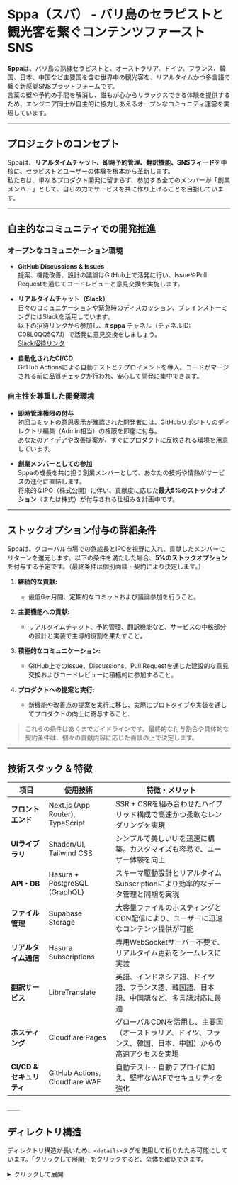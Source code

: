 # Sppa（スパ） - バリ島のセラピストと観光客を繋ぐコンテンツファーストSNS

**Sppa**は、バリ島の熟練セラピストと、オーストラリア、ドイツ、フランス、韓国、日本、中国など主要国を含む世界中の観光客を、リアルタイムかつ多言語で繋ぐ新感覚SNSプラットフォームです。  
言葉の壁や予約の手間を解消し、誰もが心からリラックスできる体験を提供するため、エンジニア同士が自主的に協力しあえるオープンなコミュニティ運営を実現しています。

---

## プロジェクトのコンセプト

Sppaは、**リアルタイムチャット、即時予約管理、翻訳機能、SNSフィード**を中核に、セラピストとユーザーの体験を根本から革新します。  
私たちは、単なるプロダクト開発に留まらず、参加する全てのメンバーが「創業メンバー」として、自らの力でサービスを共に作り上げることを目指しています。

---

## 自主的なコミュニティでの開発推進

### オープンなコミュニケーション環境

- **GitHub Discussions & Issues**  
  提案、機能改善、設計の議論はGitHub上で活発に行い、IssueやPull Requestを通じてコードレビューと意見交換を実施します。

- **リアルタイムチャット（Slack）**  
  日々のコミュニケーションや緊急時のディスカッション、ブレインストーミングにはSlackを活用しています。  
  以下の招待リンクから参加し、**# sppa** チャネル（チャネルID: C08L0QQ5Q7J）で活発に意見交換をしましょう。  
  [Slack招待リンク](https://join.slack.com/t/sppaworld/shared_invite/zt-2dx91m6hy-cf6BsjfIyMQ4BS6PewjV1w)

- **自動化されたCI/CD**  
  GitHub Actionsによる自動テストとデプロイメントを導入。コードがマージされる前に品質チェックが行われ、安心して開発に集中できます。

### 自主性を尊重した開発環境

- **即時管理権限の付与**  
  初回コミットの意思表示が確認された開発者には、GitHubリポジトリのディレクトリ編集（Admin相当）の権限を即座に付与。  
  あなたのアイデアや改善提案が、すぐにプロダクトに反映される環境を用意しています。

- **創業メンバーとしての参加**  
  Sppaの成長を共に担う創業メンバーとして、あなたの技術や情熱がサービスの進化に直結します。  
  将来的なIPO（株式公開）に伴い、貢献度に応じた**最大5%のストックオプション**（または株式）が付与される仕組みを計画中です。

---

## ストックオプション付与の詳細条件

Sppaは、グローバル市場での急成長とIPOを視野に入れ、貢献したメンバーにリターンを還元します。以下の条件を満たした場合、**5%のストックオプション**を付与する予定です。（最終条件は個別面談・契約により決定します。）

1. **継続的な貢献:**  
   - 最低6ヶ月間、定期的なコミットおよび議論参加を行うこと。

2. **主要機能への貢献:**  
   - リアルタイムチャット、予約管理、翻訳機能など、サービスの中核部分の設計と実装で主導的役割を果たすこと。

3. **積極的なコミュニケーション:**  
   - GitHub上でのIssue、Discussions、Pull Requestを通じた建設的な意見交換およびコードレビューに積極的に参加すること。

4. **プロダクトへの提案と実行:**  
   - 新機能や改善点の提案を実行に移し、実際にプロトタイプや実装を通してプロダクトの向上に寄与すること.

> これらの条件はあくまでガイドラインです。最終的な付与割合や具体的な契約条件は、個々の貢献内容に応じた面談の上で決定します。

---

## 技術スタック & 特徴

| 項目                   | 使用技術                          | 特徴・メリット                                                               |
| ---------------------- | --------------------------------- | ---------------------------------------------------------------------------- |
| **フロントエンド**     | Next.js (App Router), TypeScript  | SSR + CSRを組み合わせたハイブリッド構成で高速かつ柔軟なレンダリングを実現         |
| **UIライブラリ**       | Shadcn/UI, Tailwind CSS           | シンプルで美しいUIを迅速に構築。カスタマイズも容易で、ユーザー体験を向上               |
| **API・DB**            | Hasura + PostgreSQL (GraphQL)     | スキーマ駆動設計とリアルタイムSubscriptionにより効率的なデータ管理と同期を実現         |
| **ファイル管理**       | Supabase Storage                  | 大容量ファイルのホスティングとCDN配信により、ユーザーに迅速なコンテンツ提供が可能       |
| **リアルタイム通信**   | Hasura Subscriptions              | 専用WebSocketサーバー不要で、リアルタイム更新をシームレスに実装                     |
| **翻訳サービス**       | LibreTranslate                    | 英語、インドネシア語、ドイツ語、フランス語、韓国語、日本語、中国語など、多言語対応に最適 |
| **ホスティング**       | Cloudflare Pages                  | グローバルCDNを活用し、主要国（オーストラリア、ドイツ、フランス、韓国、日本、中国）からの高速アクセスを実現 |
| **CI/CD & セキュリティ**| GitHub Actions, Cloudflare WAF    | 自動テスト・自動デプロイに加え、堅牢なWAFでセキュリティを強化

＿＿

## ディレクトリ構造

ディレクトリ構造が長いため、`<details>`タグを使用して折りたたみ可能にしています。「クリックして展開」をクリックすると、全体を確認できます。

<details>
<summary>クリックして展開</summary>
sppa
├── %
├── Dockerfile
├── Sppa概要
├── api-template.hbs
├── config.yaml
├── docker-compose.dev.yml
├── docker-compose.prod.yml
├── hasura
│   ├── config.yaml
│   ├── metadata
│   │   ├── actions.graphql
│   │   ├── actions.yaml
│   │   ├── allow_list.yaml
│   │   ├── api_limits.yaml
│   │   ├── backend_configs.yaml
│   │   ├── cron_triggers.yaml
│   │   ├── databases
│   │   │   ├── databases.yaml
│   │   │   └── default
│   │   │       └── tables
│   │   │           ├── public_activity_logs.yaml
│   │   │           ├── public_application_settings.yaml
│   │   │           ├── public_bookings.yaml
│   │   │           ├── public_error_logs.yaml
│   │   │           ├── public_event_media.yaml
│   │   │           ├── public_events.yaml
│   │   │           ├── public_geography_columns.yaml
│   │   │           ├── public_geometry_columns.yaml
│   │   │           ├── public_likes.yaml
│   │   │           ├── public_local_experience_categories.yaml
│   │   │           ├── public_local_experience_media.yaml
│   │   │           ├── public_local_experiences.yaml
│   │   │           ├── public_matches.yaml
│   │   │           ├── public_media.yaml
│   │   │           ├── public_notifications.yaml
│   │   │           ├── public_posts.yaml
│   │   │           ├── public_realtime_messages.yaml
│   │   │           ├── public_regions.yaml
│   │   │           ├── public_reviews.yaml
│   │   │           ├── public_service_categories.yaml
│   │   │           ├── public_service_media.yaml
│   │   │           ├── public_spatial_ref_sys.yaml
│   │   │           ├── public_storage_buckets.yaml
│   │   │           ├── public_storage_objects.yaml
│   │   │           ├── public_therapist_availability.yaml
│   │   │           ├── public_therapist_profiles.yaml
│   │   │           ├── public_therapist_services.yaml
│   │   │           ├── public_tourist_profiles.yaml
│   │   │           ├── public_transactions.yaml
│   │   │           ├── public_unavailable_dates.yaml
│   │   │           ├── public_user_preferences.yaml
│   │   │           ├── public_users.yaml
│   │   │           └── tables.yaml
│   │   ├── graphql_schema_introspection.yaml
│   │   ├── inherited_roles.yaml
│   │   ├── metrics_config.yaml
│   │   ├── network.yaml
│   │   ├── opentelemetry.yaml
│   │   ├── permission.yaml
│   │   ├── query_collections.yaml
│   │   ├── remote_schemas.yaml
│   │   ├── rest_endpoints.yaml
│   │   └── version.yaml
│   ├── migrations
│   │   └── default
│   │       ├── 1742053444159_init
│   │       │   └── up.sql
│   │       ├── 1742054367761_init
│   │       │   └── up.sql
│   │       └── 20250226120000_create_tables.sql
│   ├── output.txt
│   ├── payload:{headers:Authorization:Bearer <your-token>}
│   ├── payload:{headers:Authorization:Bearer eyJhbGciOiJIUzI1NiIsImtpZCI6Ik1IMGpoZFl0L05nclVwb0…}
│   ├── payload:{headers:x-hasura-role:tourist}
│   ├── seeds
│   │   └── default
│   │       └── 1741574725086_initial_data.sql
│   └── type:connection_init
├── metadata
│   ├── actions.graphql
│   ├── actions.yaml
│   ├── allow_list.yaml
│   ├── api_limits.yaml
│   ├── backend_configs.yaml
│   ├── cron_triggers.yaml
│   ├── databases
│   │   ├── databases.yaml
│   │   ├── default
│   │   │   └── tables
│   │   │       ├── public_geography_columns.yaml
│   │   │       ├── public_geometry_columns.yaml
│   │   │       ├── public_spatial_ref_sys.yaml
│   │   │       └── tables.yaml
│   │   └── sppa
│   │       └── tables
│   │           ├── pgsodium_decrypted_key.yaml
│   │           ├── pgsodium_key.yaml
│   │           ├── pgsodium_mask_columns.yaml
│   │           ├── pgsodium_masking_rule.yaml
│   │           ├── pgsodium_valid_key.yaml
│   │           ├── public_activity_logs.yaml
│   │           ├── public_application_settings.yaml
│   │           ├── public_bookings.yaml
│   │           ├── public_error_logs.yaml
│   │           ├── public_event_media.yaml
│   │           ├── public_events.yaml
│   │           ├── public_likes.yaml
│   │           ├── public_local_experience_categories.yaml
│   │           ├── public_local_experience_media.yaml
│   │           ├── public_local_experiences.yaml
│   │           ├── public_matches.yaml
│   │           ├── public_media.yaml
│   │           ├── public_notifications.yaml
│   │           ├── public_posts.yaml
│   │           ├── public_regions.yaml
│   │           ├── public_reviews.yaml
│   │           ├── public_service_categories.yaml
│   │           ├── public_service_media.yaml
│   │           ├── public_therapist_availability.yaml
│   │           ├── public_therapist_profiles.yaml
│   │           ├── public_therapist_services.yaml
│   │           ├── public_tourist_profiles.yaml
│   │           ├── public_transactions.yaml
│   │           ├── public_unavailable_dates.yaml
│   │           ├── public_user_preferences.yaml
│   │           ├── public_users.yaml
│   │           ├── realtime_messages.yaml
│   │           ├── realtime_schema_migrations.yaml
│   │           ├── realtime_subscription.yaml
│   │           ├── storage_buckets.yaml
│   │           ├── storage_migrations.yaml
│   │           ├── storage_objects.yaml
│   │           ├── storage_s3_multipart_uploads.yaml
│   │           ├── storage_s3_multipart_uploads_parts.yaml
│   │           ├── supabase_migrations_schema_migrations.yaml
│   │           ├── supabase_migrations_seed_files.yaml
│   │           ├── tables.yaml
│   │           ├── vault_decrypted_secrets.yaml
│   │           └── vault_secrets.yaml
│   ├── graphql_schema_introspection.yaml
│   ├── inherited_roles.yaml
│   ├── metrics_config.yaml
│   ├── network.yaml
│   ├── opentelemetry.yaml
│   ├── query_collections.yaml
│   ├── remote_schemas.yaml
│   ├── rest_endpoints.yaml
│   └── version.yaml
├── metadata.json
├── middleware.ts
├── migration_log.txt
├── migrations
│   ├── default
│   └── sppa
├── next-env.d.ts
├── next-i18next.config.js
├── next.config.js
├── output.txt
├── package.json
├── pg_hba.conf
├── postcss.config.js
├── public
│   └── images
│       ├── event1.jpg
│       ├── event2.jpg
│       ├── event3.jpg
│       ├── favicon.ico
│       ├── user1.jpg
│       └── user2.jpg
├── script.sql
├── scripts
│   └── organize_sppa_dirs.sh
├── seeds
├── server.js
├── src
│   ├── @types
│   │   └── shadcn__ui.d.ts
│   ├── api
│   │   ├── generate-api-from-permissions.js
│   │   ├── generated-api.ts
│   │   └── notifications
│   │       └── unread
│   │           └── route.ts
│   ├── app
│   │   ├── (common)
│   │   │   ├── chat
│   │   │   │   ├── [userId]
│   │   │   │   │   └── page.tsx
│   │   │   │   ├── components
│   │   │   │   │   ├── AutoTranslateToggle.tsx
│   │   │   │   │   ├── ChatWindow.tsx
│   │   │   │   │   ├── MessageBubble.tsx
│   │   │   │   │   └── MessageInput.tsx
│   │   │   │   ├── hooks
│   │   │   │   │   ├── useAutoTranslation.ts
│   │   │   │   │   ├── useOnlineUsers.ts
│   │   │   │   │   ├── useRealtimeChat.ts
│   │   │   │   │   ├── useRecentChats.ts
│   │   │   │   │   └── useSearchUsers.ts
│   │   │   │   └── page.tsx
│   │   │   ├── home
│   │   │   │   ├── components
│   │   │   │   │   ├── FeedList.tsx
│   │   │   │   │   ├── MasonryFeed.tsx
│   │   │   │   │   ├── PostCard.tsx
│   │   │   │   │   ├── RealTimeAvailabilityBadge.tsx
│   │   │   │   │   ├── TabSelector.tsx
│   │   │   │   │   └── TranslationToggle.tsx
│   │   │   │   ├── hooks
│   │   │   │   │   ├── useFeedData.ts
│   │   │   │   │   ├── useNotificationState.ts
│   │   │   │   │   └── useTherapistErrorEffect.ts
│   │   │   │   └── page.tsx
│   │   │   ├── search
│   │   │   │   ├── components
│   │   │   │   │   ├── FilterPanel.tsx
│   │   │   │   │   ├── RealTimeAvailabilityIndicator.tsx
│   │   │   │   │   ├── ResultCard.tsx
│   │   │   │   │   └── SearchBar.tsx
│   │   │   │   ├── hooks
│   │   │   │   │   ├── useRealTimeAvailability.ts
│   │   │   │   │   └── useSearchResults.ts
│   │   │   │   └── page.tsx
│   │   │   └── therapists
│   │   │       └── [therapistId]
│   │   │           ├── components
│   │   │           │   ├── BookingButton.tsx
│   │   │           │   ├── RealTimeStatus.tsx
│   │   │           │   ├── ReviewList.tsx
│   │   │           │   ├── ServiceDetails.tsx
│   │   │           │   ├── TherapistProfile.tsx
│   │   │           │   ├── useRealTimeReviews.ts
│   │   │           │   └── useTherapistDetails.ts
│   │   │           └── page.tsx
│   │   ├── ApolloWrapper.tsx
│   │   ├── api
│   │   │   ├── activity-logs
│   │   │   │   └── route.ts
│   │   │   ├── auth
│   │   │   │   └── [...nextauth]
│   │   │   │       └── route.ts
│   │   │   ├── error-logs
│   │   │   │   └── route.ts
│   │   │   ├── events.ts
│   │   │   ├── experiences
│   │   │   │   └── route.ts
│   │   │   ├── graphql
│   │   │   │   └── route.ts
│   │   │   ├── graphql-fallback
│   │   │   │   └── route.ts
│   │   │   ├── therapists
│   │   │   │   ├── [therapistId]
│   │   │   │   │   ├── availability
│   │   │   │   │   │   └── route.ts
│   │   │   │   │   └── route.ts
│   │   │   │   └── route.ts
│   │   │   ├── translate
│   │   │   │   └── route.ts
│   │   │   ├── trends
│   │   │   │   └── route.ts
│   │   │   └── users
│   │   │       └── [userId]
│   │   │           └── route.ts
│   │   ├── components
│   │   │   ├── common
│   │   │   │   ├── Avatar.tsx
│   │   │   │   ├── BookingButton.tsx
│   │   │   │   ├── BottomNavigation.tsx
│   │   │   │   ├── ChatHeader.tsx
│   │   │   │   ├── ErrorBoundary.tsx
│   │   │   │   ├── EventCard.tsx
│   │   │   │   ├── FeedFilters.tsx
│   │   │   │   ├── HomeContent.tsx
│   │   │   │   ├── HomeHeader.tsx
│   │   │   │   ├── LanguageSwitcher.tsx
│   │   │   │   ├── LoadingSpinner.tsx
│   │   │   │   ├── LoginForm.tsx
│   │   │   │   ├── MediaDisplay.tsx
│   │   │   │   ├── MediaGallery.tsx
│   │   │   │   ├── MultiLanguageSupport.tsx
│   │   │   │   ├── NotificationItem.tsx
│   │   │   │   ├── OfferCarousel.tsx
│   │   │   │   ├── PriceDisplay.tsx
│   │   │   │   ├── PushNotification.tsx
│   │   │   │   ├── RatingStars.tsx
│   │   │   │   ├── RecommendedExperiences.tsx
│   │   │   │   ├── ReviewCard.tsx
│   │   │   │   ├── ServiceBadge.tsx
│   │   │   │   ├── ServiceDetails.tsx
│   │   │   │   ├── TeaserCard.tsx
│   │   │   │   ├── TherapistAvailabilityPanel.tsx
│   │   │   │   └── TherapistAvailabilityStatus.tsx
│   │   │   └── ui
│   │   │       ├── Alert.tsx
│   │   │       ├── Badge.tsx
│   │   │       ├── Button.tsx
│   │   │       ├── Calendar.tsx
│   │   │       ├── Card.tsx
│   │   │       ├── Checkbox.tsx
│   │   │       ├── DatePicker.tsx
│   │   │       ├── Dialog.tsx
│   │   │       ├── ErrorMessage.tsx
│   │   │       ├── Form.tsx
│   │   │       ├── Input.tsx
│   │   │       ├── Label.tsx
│   │   │       ├── Navbar.tsx
│   │   │       ├── Select.tsx
│   │   │       ├── Spinner.tsx
│   │   │       ├── Switch.tsx
│   │   │       ├── Text.tsx
│   │   │       └── Toast.tsx
│   │   ├── contexts
│   │   │   └── ChatContext.tsx
│   │   ├── create-ws-client.ts
│   │   ├── hooks
│   │   │   ├── api
│   │   │   │   ├── availability.ts
│   │   │   │   ├── index.ts
│   │   │   │   ├── useActivityLogging.ts
│   │   │   │   ├── useAuth.ts
│   │   │   │   ├── useCreateBooking.ts
│   │   │   │   ├── useCreateEvent.ts
│   │   │   │   ├── useCreateReview.ts
│   │   │   │   ├── useCreateTransaction.ts
│   │   │   │   ├── useErrorLogApi.ts
│   │   │   │   ├── useFetchEvents.ts
│   │   │   │   ├── useFetchFilters.ts
│   │   │   │   ├── useFetchLocalExperiences.ts
│   │   │   │   ├── useFetchMedia.ts
│   │   │   │   ├── useFetchReviews.ts
│   │   │   │   ├── useFetchSearchResults.ts
│   │   │   │   ├── useFetchServiceCategories.ts
│   │   │   │   ├── useFetchServices.ts
│   │   │   │   ├── useFetchTherapistLocations.ts
│   │   │   │   ├── useFetchTherapists.ts
│   │   │   │   ├── useFetchTrends.ts
│   │   │   │   ├── useFetchUser.ts
│   │   │   │   ├── useIsomorphicLayoutEffect.ts
│   │   │   │   ├── useLikeTherapist.ts
│   │   │   │   ├── useMatchList.ts
│   │   │   │   ├── useMedia.ts
│   │   │   │   ├── useNotificationsApi.ts
│   │   │   │   ├── useRealtimeAvailability.ts
│   │   │   │   ├── useServices.ts
│   │   │   │   ├── useTherapistAvailabilityApi.ts
│   │   │   │   ├── useTherapistData.tsx
│   │   │   │   ├── useTherapistSearch.ts
│   │   │   │   ├── useTransactions.ts
│   │   │   │   ├── useTrends.ts
│   │   │   │   ├── useUnreadNotifications.ts
│   │   │   │   ├── useUpdateUser.ts
│   │   │   │   ├── useUser.ts
│   │   │   │   └── users.ts
│   │   │   ├── realtime
│   │   │   │   ├── RealtimeMatchList.tsx
│   │   │   │   ├── TherapistAvailabilityPanel.tsx
│   │   │   │   ├── TherapistAvailabilityStatus.tsx
│   │   │   │   ├── index.ts
│   │   │   │   ├── useNotifications.ts
│   │   │   │   ├── useRealtimeAvailability.ts
│   │   │   │   ├── useRealtimeBookings.ts
│   │   │   │   ├── useRealtimeChat.ts
│   │   │   │   ├── useRealtimeEvents.ts
│   │   │   │   ├── useRealtimeFeedUpdates.ts
│   │   │   │   ├── useRealtimeMatchList.ts
│   │   │   │   ├── useRealtimeReviews.ts
│   │   │   │   ├── useRealtimeTransactions.ts
│   │   │   │   └── useTherapistAvailability.ts
│   │   │   ├── ui
│   │   │   │   └── useBottomSheet.ts
│   │   │   ├── useFeedStore.ts
│   │   │   ├── usePosts.ts
│   │   │   ├── useTherapistAvailability.ts
│   │   │   └── useWebSocketSubscription.ts
│   │   ├── i18n
│   │   │   ├── I18nProvider.tsx
│   │   │   ├── client.ts
│   │   │   ├── server.ts
│   │   │   └── settings.ts
│   │   ├── layout.tsx
│   │   ├── lib
│   │   │   ├── auth.client.ts
│   │   │   ├── auth.server.ts
│   │   │   ├── auth.ts
│   │   │   ├── authOptions.ts
│   │   │   ├── currency-utils.ts
│   │   │   ├── date-utils.ts
│   │   │   ├── enum-utils.ts
│   │   │   ├── geoUtils.ts
│   │   │   ├── graphql
│   │   │   │   └── queries
│   │   │   │       ├── post.ts
│   │   │   │       └── service.ts
│   │   │   ├── hasura-client.ts
│   │   │   ├── i18n.ts
│   │   │   ├── queries
│   │   │   │   ├── media.ts
│   │   │   │   ├── therapistAvailability.ts
│   │   │   │   └── user.ts
│   │   │   ├── storage-utils.ts
│   │   │   ├── string-utils.ts
│   │   │   ├── supabase-client.ts
│   │   │   └── utils.ts
│   │   ├── locales
│   │   │   ├── en.json
│   │   │   └── id.json
│   │   ├── login
│   │   │   └── page.tsx
│   │   ├── page.tsx
│   │   ├── pages
│   │   │   └── UserIcon.tsx
│   │   ├── providers.tsx
│   │   ├── realtime
│   │   │   ├── RealtimeBookingList.tsx
│   │   │   ├── RealtimeEventList.tsx
│   │   │   ├── availability-listener.ts
│   │   │   ├── bookings-listener.ts
│   │   │   ├── chat-listener.ts
│   │   │   ├── likes-listener.ts
│   │   │   ├── notifications-push.tsx
│   │   │   └── profile-listener.ts
│   │   ├── signup
│   │   │   └── page.tsx
│   │   ├── therapist
│   │   │   ├── bookings
│   │   │   │   ├── components
│   │   │   │   │   ├── BookingCalendar.tsx
│   │   │   │   │   ├── BookingDetailModal.tsx
│   │   │   │   │   ├── BookingList.tsx
│   │   │   │   │   └── TransactionList.tsx
│   │   │   │   └── page.tsx
│   │   │   ├── components
│   │   │   │   ├── Sidebar.tsx
│   │   │   │   ├── TherapistAvailabilityPanel.tsx
│   │   │   │   └── TherapistLayout.tsx
│   │   │   ├── dashboard
│   │   │   │   ├── components
│   │   │   │   │   ├── ActivityLog.tsx
│   │   │   │   │   ├── BookingSummary.tsx
│   │   │   │   │   ├── DashboardSummary.tsx
│   │   │   │   │   └── RevenueChart.tsx
│   │   │   │   └── page.tsx
│   │   │   ├── events
│   │   │   │   ├── components
│   │   │   │   │   ├── EventCard.tsx
│   │   │   │   │   ├── EventForm.tsx
│   │   │   │   │   └── EventList.tsx
│   │   │   │   └── page.tsx
│   │   │   ├── hooks
│   │   │   │   ├── useActivityLogs.ts
│   │   │   │   ├── useBookingData.ts
│   │   │   │   ├── useEventData.ts
│   │   │   │   └── useReviewData.ts
│   │   │   ├── page.tsx
│   │   │   ├── profile
│   │   │   │   ├── components
│   │   │   │   │   ├── AvailabilitySettings.tsx
│   │   │   │   │   ├── EventForm.tsx
│   │   │   │   │   ├── MediaUploadForm.tsx
│   │   │   │   │   ├── ProfileForm.tsx
│   │   │   │   │   ├── ProfileSettings.tsx
│   │   │   │   │   ├── ServiceForm.tsx
│   │   │   │   │   ├── ServiceManagement.tsx
│   │   │   │   │   └── hooks
│   │   │   │   │       ├── useProfileData.ts
│   │   │   │   │       └── useRealTimeProfileUpdates.ts
│   │   │   │   └── page.tsx
│   │   │   ├── reviews
│   │   │   │   ├── components
│   │   │   │   │   ├── ReviewDetailModal.tsx
│   │   │   │   │   ├── ReviewList.tsx
│   │   │   │   │   └── ReviewOverview.tsx
│   │   │   │   └── page.tsx
│   │   │   └── settings
│   │   │       └── page.tsx
│   │   └── tourist
│   │       ├── bookings
│   │       │   ├── components
│   │       │   │   ├── AddOption.tsx
│   │       │   │   ├── BookingCalendar.tsx
│   │       │   │   ├── BookingCard.tsx
│   │       │   │   ├── BookingDetailModal.tsx
│   │       │   │   ├── BookingForm.tsx
│   │       │   │   ├── BookingList.tsx
│   │       │   │   ├── CancelPolicy.tsx
│   │       │   │   ├── MyBookingsList.tsx
│   │       │   │   ├── RealTimeAvailability.tsx
│   │       │   │   ├── ReminderNotification.tsx
│   │       │   │   └── TransactionDetails.tsx
│   │       │   ├── hooks
│   │       │   │   ├── useBookingNotifications.ts
│   │       │   │   └── useMyBookings.ts
│   │       │   └── page.tsx
│   │       ├── chat
│   │       │   ├── components
│   │       │   │   ├── AutoTranslate.tsx
│   │       │   │   ├── ChatWindow.tsx
│   │       │   │   ├── EmergencyContact.tsx
│   │       │   │   ├── MediaShare.tsx
│   │       │   │   ├── MessageInput.tsx
│   │       │   │   ├── MessageList.tsx
│   │       │   │   ├── OnlineTherapists.tsx
│   │       │   │   ├── PriorityMessage.tsx
│   │       │   │   ├── RecentConversations.tsx
│   │       │   │   ├── SearchBar.tsx
│   │       │   │   └── TemplateMessage.tsx
│   │       │   └── page.tsx
│   │       ├── components
│   │       │   ├── LocationService.ts
│   │       │   ├── RecommendedExperiences.tsx
│   │       │   ├── SearchBar.tsx
│   │       │   ├── TherapistCard.tsx
│   │       │   └── TouristLayout.tsx
│   │       ├── home
│   │       │   ├── components
│   │       │   │   ├── MultiLanguageSupport.tsx
│   │       │   │   ├── OfferCarousel.tsx
│   │       │   │   ├── RecommendedExperiences.tsx
│   │       │   │   ├── RecommendedTherapists.tsx
│   │       │   │   └── WelcomeMessage.tsx
│   │       │   ├── hooks
│   │       │   │   ├── useHomeData.ts
│   │       │   │   ├── useNotificationCount.ts
│   │       │   │   └── usePageData.ts
│   │       │   └── page.tsx
│   │       ├── hooks
│   │       │   ├── useLocalExperiences.ts
│   │       │   ├── useLocationService.ts
│   │       │   ├── useTherapistSearch.ts
│   │       │   └── useUserPreferences.ts
│   │       ├── likes
│   │       │   └── components
│   │       │       ├── LikeButton.tsx
│   │       │       └── MatchList.tsx
│   │       ├── local-experiences
│   │       │   ├── [experienceId]
│   │       │   │   ├── components
│   │       │   │   │   └── MediaGallery.tsx
│   │       │   │   └── page.tsx
│   │       │   ├── components
│   │       │   │   ├── ExperienceCard.tsx
│   │       │   │   └── ExperienceList.tsx
│   │       │   └── page.tsx
│   │       ├── notifications
│   │       │   ├── components
│   │       │   │   ├── NotificationList.tsx
│   │       │   │   └── components
│   │       │   │       └── NotificationListStatic.tsx
│   │       │   └── page.tsx
│   │       ├── page.tsx
│   │       ├── preferences
│   │       │   ├── components
│   │       │   │   └── PreferenceForm.tsx
│   │       │   └── page.tsx
│   │       ├── profile
│   │       │   ├── components
│   │       │   │   ├── DarkModeToggle.tsx
│   │       │   │   ├── PaymentMethod.tsx
│   │       │   │   ├── PreferencesForm.tsx
│   │       │   │   ├── ProfileEdit.tsx
│   │       │   │   ├── ProfileForm.tsx
│   │       │   │   ├── ProfileView.tsx
│   │       │   │   ├── ReviewHistory.tsx
│   │       │   │   └── hooks
│   │       │   │       └── useUserProfile.ts
│   │       │   └── page.tsx
│   │       ├── search
│   │       │   ├── components
│   │       │   │   ├── FilterModal.tsx
│   │       │   │   ├── MapView.tsx
│   │       │   │   ├── SearchBar.tsx
│   │       │   │   ├── SearchResults.tsx
│   │       │   │   ├── TrendDisplay.tsx
│   │       │   │   ├── TrendTags.tsx
│   │       │   │   └── TrendingSearches.tsx
│   │       │   └── page.tsx
│   │       └── therapists
│   │           ├── [therapistId]
│   │           │   ├── components
│   │           │   │   ├── MediaGallery.tsx
│   │           │   │   ├── ReviewList.tsx
│   │           │   │   ├── TherapistAvailability.tsx
│   │           │   │   └── TherapistDetail.tsx
│   │           │   └── page.tsx
│   │           ├── components
│   │           │   ├── FilterPanel.tsx
│   │           │   ├── TherapistCard.tsx
│   │           │   ├── TherapistFilter.tsx
│   │           │   ├── TherapistList.tsx
│   │           │   └── TherapistMap.tsx
│   │           └── page.tsx
│   ├── backend
│   │   └── api
│   │       └── graphql
│   │           ├── availability.ts
│   │           ├── bookings.ts
│   │           ├── error-logs.ts
│   │           ├── events.ts
│   │           ├── index.ts
│   │           ├── likes.ts
│   │           ├── local-experiences.ts
│   │           ├── media.ts
│   │           ├── reviews.ts
│   │           ├── services.ts
│   │           ├── therapists.ts
│   │           ├── transactions.ts
│   │           ├── trends.ts
│   │           └── users.ts
│   ├── realtime
│   │   ├── availability-listener.ts
│   │   ├── bookings-listener.ts
│   │   ├── chat-listener.ts
│   │   ├── likes-listener.ts
│   │   ├── notifications-listener.ts
│   │   └── profile-listener.ts
│   ├── styles
│   │   ├── globals.css
│   │   └── theme.ts
│   ├── types
│   │   ├── activity-log.ts
│   │   ├── auth.ts
│   │   ├── availability.ts
│   │   ├── booking.ts
│   │   ├── chat.ts
│   │   ├── enums.ts
│   │   ├── error-log.ts
│   │   ├── event.ts
│   │   ├── graphql.ts
│   │   ├── like.ts
│   │   ├── local-experience.ts
│   │   ├── lodash.d.ts
│   │   ├── match.ts
│   │   ├── media.ts
│   │   ├── next-auth.d.ts
│   │   ├── next-i18next.d.ts
│   │   ├── notification.ts
│   │   ├── post.ts
│   │   ├── preference.ts
│   │   ├── react-window.d.ts
│   │   ├── review.ts
│   │   ├── therapist.ts
│   │   ├── tourist.ts
│   │   ├── transaction.ts
│   │   ├── user.ts
│   │   ├── ws.d.ts
│   │   └── zen-observable-ts.d.ts
│   └── utils
│       ├── auth.ts
│       ├── hasura-client.ts
│       └── supabase
│           └── server.ts
├── supabase
│   └── config.toml
├── tailwind.config.js
└── tsconfig.json

---

## 今後の展望

Sppaは、バリ島に根ざしたサービスから始まり、世界各国のユーザーに愛されるプラットフォームへと成長することを目指します。

- **グローバル展開:**  
  オーストラリア、ドイツ、フランス、韓国、日本、中国など主要国への展開を進め、ユーザーに最適な体験を提供します。

- **多言語対応の強化:**  
  英語、インドネシア語、ドイツ語、フランス語、韓国語、日本語、中国語を基本とし、その他の言語にも柔軟に対応します。

- **プロダクト進化:**  
  ユーザーからのフィードバックを元に、機能追加や改善を継続的に実施。新たな技術やデザインを取り入れ、常に最先端の体験を提供します。

- **IPOを視野にした成長:**  
  創業メンバーとしての参加と、将来的なストックオプションによるリターンのシェアで、あなたの貢献がSppaの株価上昇に直結する仕組みを構築します。

---

## お問い合わせ・参加方法

- **参加方法:**  
  まずはGitHub上のDiscussionsやIssuesに積極的に参加し、あなたの意見やアイデアをどんどん共有してください。  
  初回のコミットが確認された時点で、リポジトリの管理権限（Admin相当）を即座に付与いたします。

- **リアルタイムのコミュニケーション:**  
  日々のディスカッションや緊急連絡にはSlackを利用しています。  
  下記の招待リンクからSlackに参加し、**# sppa** チャネル（チャネルID: C08L0QQ5Q7J）で、メンバー同士の交流を深めましょう。  
  [Slack招待リンク](https://join.slack.com/t/sppaworld/shared_invite/zt-2dx91m6hy-cf6BsjfIyMQ4BS6PewjV1w)

- **その他のお問い合わせ:**  
  - バグ報告や機能提案はGitHub Issuesから。  
  - 参加希望やストックオプションについては、[tani.party@gmail.com)までご連絡ください。

---

## あなたの力で未来を切り拓こう

Sppaは、あなたの技術と情熱によって進化するプラットフォームです。  
自主的なコミュニティとして、互いに刺激し合い、協力しながら最高のSNSを創り上げましょう。  
**創業メンバーとして参加し、共にSppaを世界標準のサービスへと育て上げる仲間を心からお待ちしています。**

さあ、あなたのアイデアとスキルで、未来のSppaを共に創りましょう！
